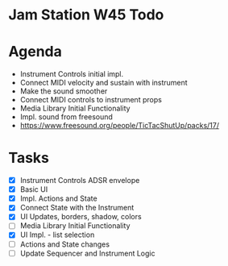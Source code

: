 # Jam Station W45 Todo

# Agenda
- Instrument Controls initial impl.
- Connect MIDI velocity and sustain with instrument
- Make the sound smoother
- Connect MIDI controls to instrument props
- Media Library Initial Functionality
- Impl. sound from freesound
 - https://www.freesound.org/people/TicTacShutUp/packs/17/

# Tasks
- [x] Instrument Controls ADSR envelope
 - [x] Basic UI
 - [x] Impl. Actions and State
 - [x] Connect State with the Instrument
- [x] UI Updates, borders, shadow, colors
- [ ] Media Library Initial Functionality
 - [x] UI Impl. - list selection
 - [ ] Actions and State changes
 - [ ] Update Sequencer and Instrument Logic
